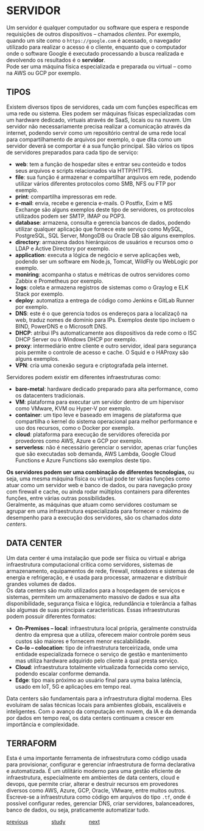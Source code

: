 # SERVIDOR
Um servidor é qualquer computador ou software que espera e responde requisições de outros dispositivos – chamados *clientes*. Por exemplo, quando um site como o `https://google.com` é acessado, o navegador utilizado para realizar o acesso é o cliente, enquanto que o computador onde o software Google é executado processando a busca realizada e devolvendo os resultados é o **servidor**.<br/>
Pode ser uma máquina física especializada e preparada ou virtual – como na AWS ou GCP por exemplo.

## TIPOS
Existem diversos tipos de servidores, cada um com funções específicas em uma rede ou sistema. Eles podem ser máquinas físicas especializadas com um hardware dedicado, virtuais através de SaaS, locais ou na nuvem. Um servidor não necessariamente precisa realizar a comunicação através da internet, podendo servir como um repositório central de uma rede local para compartilhamento de arquivos por exemplo, o que dita como um servidor deverá se comportar é a sua função principal. São vários os tipos de servidores preparados para cada tipo de serviço:

- **web**: tem a função de hospedar sites e entrar seu conteúdo e todos seus arquivos e scripts relacionados via HTTP/HTTPS.
- **file**: sua função é armazenar e compartilhar arquivos em rede, podendo utilizar vários diferentes protocolos como SMB, NFS ou FTP por exemplo.
- **print**: compartilha impressoras em rede.
- **e-mail**: envia, recebe e gerencia e-mails. O Postfix, Exim e MS Exchange são alguns exemplos deste tipo de servidores, os protocolos utilizados podem ser SMTP, IMAP ou POP3.
- **database**: armazena, consulta e gerencia bancos de dados, podendo utilizar qualquer aplicação que fornece este serviço como MySQL, PostgreSQL, SQL Server, MongoDB ou Oracle DB são alguns exemplos.
- **directory**: armazena dados hierárquicos de usuários e recursos omo o LDAP e Active Directory por exemplo.
- **application**: executa a lógica de negócio e serve aplicações web, podendo ser um software em Node.js, Tomcat, WildFly ou WebLogic por exemplo.
- **moniring**: acompanha o status e métricas de outros servidores como Zabbix e Prometheus por exemplo.
- **logs**: coleta e armazena registros de sistemas como o Graylog e ELK Stack por exemplo.
- **deploy**: automatiza a entrega de código como Jenkins e GitLab Runner por exemplo.
- **DNS**: este é o que gerencia todos os endereços para a localizaçõ na web, traduz nomes de domínio para IPs. Exemplos deste tipo incluem o BIND, PowerDNS e o Microsoft DNS.
- **DHCP**: atribui IPs automaticamente aos dispositivos da rede como o ISC DHCP Server ou o Windows DHCP por exemplo.
- **proxy**: intermediário entre cliente e outro servidor, ideal para segurança pois permite o controle de acesso e cache. O Squid e o HAProxy são alguns exemplos.
- **VPN**: cria uma conexão segura e criptografada pela internet.

Servidores podem existir em diferentes infraestruturas como:
- **bare-metal**: hardware dedicado preparado para alta performance, como os datacenters tradicionais.
- **VM**: plataforma para executar um servidor dentro de um hipervisor como VMware, KVM ou Hyper-V por exemplo.
- **container**: um tipo leve e baseado em imagens de plataforma que compartilha o kernel do sistema operacional para melhor performance e uso dos recursos, como o Docker por exemplo.
- **cloud**: plataforma para execução de servidores oferecida por provedores como AWS, Azure e GCP por exemplo.
- **serverless**: não é necessário gerenciar o servidor, apenas criar funções que são executadas sob demanda, AWS Lambda, Google Cloud Functions e Azure Functions são exemplos deste tipo.

**Os servidores podem ser uma combinação de diferentes tecnologias,** ou seja, uma mesma máquina física ou virtual pode ter várias funções como atuar como um servidor web e banco de dados, ou para navegação proxy com firewall e cache, ou ainda rodar múltiplos containers para diferentes funções, entre várias outras possibilidades.<br/>
Geralmente, as máquinas que atuam como servidores costumam se agrupar em uma infraestrutura especializada para fornecer o máximo de desempenho para a execução dos servidores, são os chamados *data centers*.

## DATA CENTER
Um data center é uma instalação que pode ser física ou virtual e abriga infraestrutura computacional crítica como servidores, sistemas de armazenamento, equipamentos de rede, firewall, roteadores e sistemas de energia e refrigeração, e é usada para processar, armazenar e distribuir grandes volumes de dados.<br/>
Os data centers são muito utilizados para a hospedagem de serviços e sistemas, permitem um armazenamento massivo de dados e sua alta disponibilidade, segurança física e lógica, redundância e tolerância a falhas são algumas de suas principais características. Essas infraestruturas podem possuir diferentes formatos:
- **On-Premises – local**: infraestrutura local própria, geralmente construída dentro da empresa que a utiliza, oferecem maior controle porém seus custos são maiores e fornecem menor escalabilidade.
- **Co-lo – colocation**: tipo de infraestrutura terceirizada, onde uma entidade especializada fornece o serviço de gestão e mantenimento mas utiliza hardware adquirido pelo cliente à qual presta serviço.
- **Cloud**: infraestrutura totalmente virtualizada fornecida como serviço, podendo escalar conforme demanda.
- **Edge**: tipo mais próximo ao usuário final para uyma baixa latência, usado em IoT, 5G e aplicações em tempo real.

Data centers são fundamentais para a infraestrutura digital moderna. Eles evoluíram de salas técnicas locais para ambientes globais, escaláveis e inteligentes. Com o avanço da computação em nuvem, da IA e da demanda por dados em tempo real, os data centers continuam a crescer em importância e complexidade.

## TERRAFORM
Esta é uma importante ferramenta de infraestrutura como código usada para provisionar, configurar e gerenciar infraestrutura de forma declarativa e automatizada. É um utilitário moderno para uma gestão eficiente de infraestrutura, especialmente em ambientes de data centers, cloud e devops, que permite criar, alterar e destruir recursos em provedores diversos como AWS, Azure, GCP, Oracle, VMware, entre muitos outros.<br/>
Escreve-se a infraestrutura como código em arquivos do tipo `.tf`, onde é possível configurar redes, gerenciar DNS, criar servidores, balanceadores, banco de dados, ou seja, praticamente automatizar tudo.

<a href="https://github.com/raphaelkaique1/study/blob/main/5-desenvolvimento_web/5.3-backend/servidores_web_node_express.md">previous</a>⠀⠀⠀⠀⠀⠀<a href="https://github.com/raphaelkaique1/study#backend">study</a>⠀⠀⠀⠀⠀⠀<a href="https://github.com/raphaelkaique1/study/blob/main/5-desenvolvimento_web/5.3-backend/consumo_e_criacao_de_apis.md">next</a>